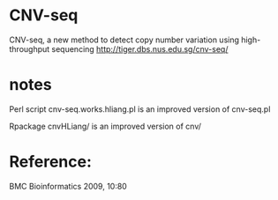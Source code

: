 # CNV-seq
CNV-seq, a new method to detect copy number variation using high-throughput sequencing
http://tiger.dbs.nus.edu.sg/cnv-seq/

# notes
Perl script cnv-seq.works.hliang.pl is an improved version of cnv-seq.pl

Rpackage cnvHLiang/ is an improved version of cnv/

# Reference:
BMC Bioinformatics 2009, 10:80
